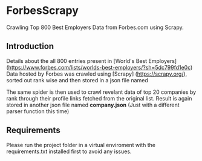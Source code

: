 # ForbesScrapy
Crawling Top 800 Best Employers Data from Forbes.com using Scrapy.

## Introduction
Details about the all 800 entries present in [World's Best Employers] (https://www.forbes.com/lists/worlds-best-employers/?sh=5dc799fd1e0c) Data hosted by Forbes was crawled using [Scrapy] (https://scrapy.org/), sorted out rank wise and then stored in a json file named 

The same spider is then used to crawl revelant data of top 20 companies by rank through their profile links fetched from the original list. Result is again stored in another json file named **company.json** (Just with a different parser function this time)

## Requirements 

Please run the project folder in a virtual enviroment with the requirements.txt installed first to avoid any issues.

